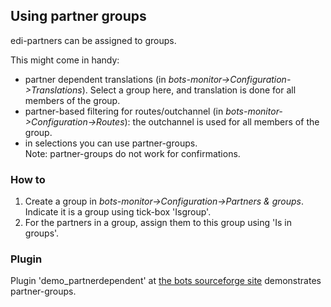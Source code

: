## Using partner groups
edi-partners can be assigned to groups.

This might come in handy:

-   partner dependent translations (in
    *bots-monitor-\>Configuration-\>Translations*). Select a group here,
    and translation is done for all members of the group.
-   partner-based filtering for routes/outchannel (in
    *bots-monitor-\>Configuration-\>Routes*): the outchannel is used for
    all members of the group.
-   in selections you can use partner-groups.  
    Note: partner-groups do not work for confirmations.



### How to

1.  Create a group in *bots-monitor-\>Configuration-\>Partners &
    groups*. Indicate it is a group using tick-box 'Isgroup'.
2.  For the partners in a group, assign them to this group using 'Is in
    groups'.



### Plugin

Plugin 'demo\_partnerdependent' at [the bots sourceforge
site](http://sourceforge.net/projects/bots/files/plugins/) demonstrates
partner-groups.

